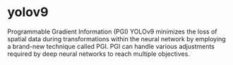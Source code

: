 # yolov9
 Programmable Gradient Information (PGI) YOLOv9 minimizes the loss of spatial data during transformations within the neural network by employing a brand-new technique called PGI. PGI can handle various adjustments required by deep neural networks to reach multiple objectives.
